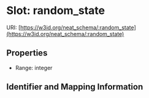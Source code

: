 # Slot: random_state

URI: [https://w3id.org/neat_schema/:random_state](https://w3id.org/neat_schema/:random_state)



<!-- no inheritance hierarchy -->


## Properties

 * Range: integer



## Identifier and Mapping Information





